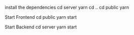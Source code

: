 install the dependencies
cd server
yarn
cd ..
cd public
yarn


Start Frontend
cd public
yarn start

Start Backend
cd server
yarn start

